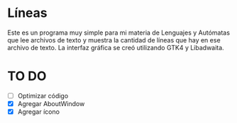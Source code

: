 # Líneas
Este es un programa muy simple para mi materia de Lenguajes y Autómatas que lee archivos de texto y 
muestra la cantidad de líneas que hay en ese archivo de texto. La interfaz gráfica se creó utilizando GTK4 y Libadwaita.
# TO DO
- [ ] Optimizar código
- [x] Agregar AboutWindow
- [x] Agregar ícono
